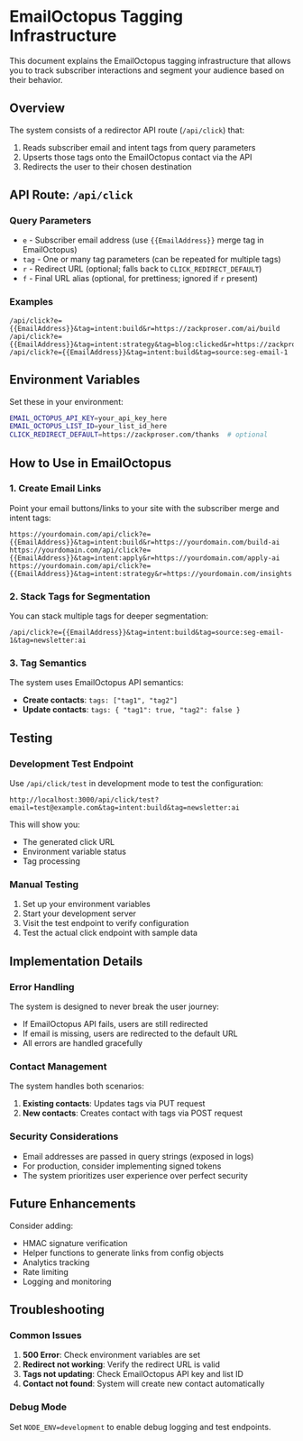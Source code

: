 # EmailOctopus Tagging Infrastructure

This document explains the EmailOctopus tagging infrastructure that allows you to track subscriber interactions and segment your audience based on their behavior.

## Overview

The system consists of a redirector API route (`/api/click`) that:
1. Reads subscriber email and intent tags from query parameters
2. Upserts those tags onto the EmailOctopus contact via the API
3. Redirects the user to their chosen destination

## API Route: `/api/click`

### Query Parameters

- `e` - Subscriber email address (use `{{EmailAddress}}` merge tag in EmailOctopus)
- `tag` - One or many tag parameters (can be repeated for multiple tags)
- `r` - Redirect URL (optional; falls back to `CLICK_REDIRECT_DEFAULT`)
- `f` - Final URL alias (optional, for prettiness; ignored if `r` present)

### Examples

```
/api/click?e={{EmailAddress}}&tag=intent:build&r=https://zackproser.com/ai/build
/api/click?e={{EmailAddress}}&tag=intent:strategy&tag=blog:clicked&r=https://zackproser.com/insights
/api/click?e={{EmailAddress}}&tag=intent:build&tag=source:seg-email-1
```

## Environment Variables

Set these in your environment:

```bash
EMAIL_OCTOPUS_API_KEY=your_api_key_here
EMAIL_OCTOPUS_LIST_ID=your_list_id_here
CLICK_REDIRECT_DEFAULT=https://zackproser.com/thanks  # optional
```

## How to Use in EmailOctopus

### 1. Create Email Links

Point your email buttons/links to your site with the subscriber merge and intent tags:

```
https://yourdomain.com/api/click?e={{EmailAddress}}&tag=intent:build&r=https://yourdomain.com/build-ai
https://yourdomain.com/api/click?e={{EmailAddress}}&tag=intent:apply&r=https://yourdomain.com/apply-ai
https://yourdomain.com/api/click?e={{EmailAddress}}&tag=intent:strategy&r=https://yourdomain.com/insights
```

### 2. Stack Tags for Segmentation

You can stack multiple tags for deeper segmentation:

```
/api/click?e={{EmailAddress}}&tag=intent:build&tag=source:seg-email-1&tag=newsletter:ai
```

### 3. Tag Semantics

The system uses EmailOctopus API semantics:
- **Create contacts**: `tags: ["tag1", "tag2"]`
- **Update contacts**: `tags: { "tag1": true, "tag2": false }`

## Testing

### Development Test Endpoint

Use `/api/click/test` in development mode to test the configuration:

```
http://localhost:3000/api/click/test?email=test@example.com&tag=intent:build&tag=newsletter:ai
```

This will show you:
- The generated click URL
- Environment variable status
- Tag processing

### Manual Testing

1. Set up your environment variables
2. Start your development server
3. Visit the test endpoint to verify configuration
4. Test the actual click endpoint with sample data

## Implementation Details

### Error Handling

The system is designed to never break the user journey:
- If EmailOctopus API fails, users are still redirected
- If email is missing, users are redirected to the default URL
- All errors are handled gracefully

### Contact Management

The system handles both scenarios:
1. **Existing contacts**: Updates tags via PUT request
2. **New contacts**: Creates contact with tags via POST request

### Security Considerations

- Email addresses are passed in query strings (exposed in logs)
- For production, consider implementing signed tokens
- The system prioritizes user experience over perfect security

## Future Enhancements

Consider adding:
- HMAC signature verification
- Helper functions to generate links from config objects
- Analytics tracking
- Rate limiting
- Logging and monitoring

## Troubleshooting

### Common Issues

1. **500 Error**: Check environment variables are set
2. **Redirect not working**: Verify the redirect URL is valid
3. **Tags not updating**: Check EmailOctopus API key and list ID
4. **Contact not found**: System will create new contact automatically

### Debug Mode

Set `NODE_ENV=development` to enable debug logging and test endpoints.

